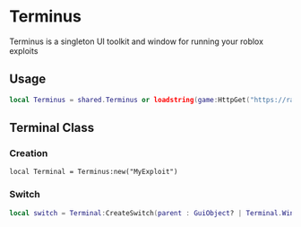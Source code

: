 # Terminus
Terminus is a singleton UI toolkit and window for running your roblox exploits
## Usage
```lua
local Terminus = shared.Terminus or loadstring(game:HttpGet("https://raw.githubusercontent.com/synapsegod/terminus/main/main.lua"))()
```
## Terminal Class
### Creation
```
local Terminal = Terminus:new("MyExploit")
```
### Switch
```lua
local switch = Terminal:CreateSwitch(parent : GuiObject? | Terminal.Window, properties : {[string] = any})
```
